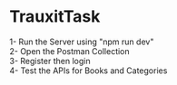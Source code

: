 # TrauxitTask

1- Run the Server using "npm run dev"
<br/>
2- Open the Postman Collection
<br/>
3- Register then login 
<br/>
4- Test the APIs for Books and Categories
